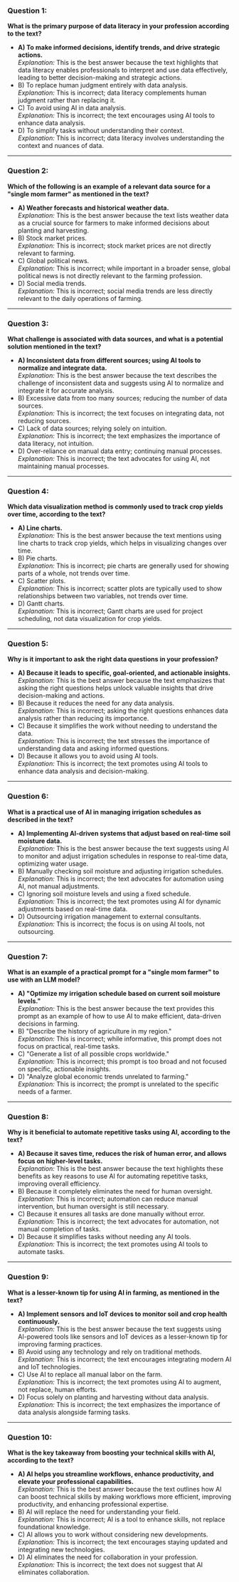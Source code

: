 ### Question 1:
**What is the primary purpose of data literacy in your profession according to the text?**
- **A) To make informed decisions, identify trends, and drive strategic actions.**  
  *Explanation:* This is the best answer because the text highlights that data literacy enables professionals to interpret and use data effectively, leading to better decision-making and strategic actions.
- B) To replace human judgment entirely with data analysis.  
  *Explanation:* This is incorrect; data literacy complements human judgment rather than replacing it.
- C) To avoid using AI in data analysis.  
  *Explanation:* This is incorrect; the text encourages using AI tools to enhance data analysis.
- D) To simplify tasks without understanding their context.  
  *Explanation:* This is incorrect; data literacy involves understanding the context and nuances of data.

---

### Question 2:
**Which of the following is an example of a relevant data source for a "single mom farmer" as mentioned in the text?**
- **A) Weather forecasts and historical weather data.**  
  *Explanation:* This is the best answer because the text lists weather data as a crucial source for farmers to make informed decisions about planting and harvesting.
- B) Stock market prices.  
  *Explanation:* This is incorrect; stock market prices are not directly relevant to farming.
- C) Global political news.  
  *Explanation:* This is incorrect; while important in a broader sense, global political news is not directly relevant to the farming profession.
- D) Social media trends.  
  *Explanation:* This is incorrect; social media trends are less directly relevant to the daily operations of farming.

---

### Question 3:
**What challenge is associated with data sources, and what is a potential solution mentioned in the text?**
- **A) Inconsistent data from different sources; using AI tools to normalize and integrate data.**  
  *Explanation:* This is the best answer because the text describes the challenge of inconsistent data and suggests using AI to normalize and integrate it for accurate analysis.
- B) Excessive data from too many sources; reducing the number of data sources.  
  *Explanation:* This is incorrect; the text focuses on integrating data, not reducing sources.
- C) Lack of data sources; relying solely on intuition.  
  *Explanation:* This is incorrect; the text emphasizes the importance of data literacy, not intuition.
- D) Over-reliance on manual data entry; continuing manual processes.  
  *Explanation:* This is incorrect; the text advocates for using AI, not maintaining manual processes.

---

### Question 4:
**Which data visualization method is commonly used to track crop yields over time, according to the text?**
- **A) Line charts.**  
  *Explanation:* This is the best answer because the text mentions using line charts to track crop yields, which helps in visualizing changes over time.
- B) Pie charts.  
  *Explanation:* This is incorrect; pie charts are generally used for showing parts of a whole, not trends over time.
- C) Scatter plots.  
  *Explanation:* This is incorrect; scatter plots are typically used to show relationships between two variables, not trends over time.
- D) Gantt charts.  
  *Explanation:* This is incorrect; Gantt charts are used for project scheduling, not data visualization for crop yields.

---

### Question 5:
**Why is it important to ask the right data questions in your profession?**
- **A) Because it leads to specific, goal-oriented, and actionable insights.**  
  *Explanation:* This is the best answer because the text emphasizes that asking the right questions helps unlock valuable insights that drive decision-making and actions.
- B) Because it reduces the need for any data analysis.  
  *Explanation:* This is incorrect; asking the right questions enhances data analysis rather than reducing its importance.
- C) Because it simplifies the work without needing to understand the data.  
  *Explanation:* This is incorrect; the text stresses the importance of understanding data and asking informed questions.
- D) Because it allows you to avoid using AI tools.  
  *Explanation:* This is incorrect; the text promotes using AI tools to enhance data analysis and decision-making.

---

### Question 6:
**What is a practical use of AI in managing irrigation schedules as described in the text?**
- **A) Implementing AI-driven systems that adjust based on real-time soil moisture data.**  
  *Explanation:* This is the best answer because the text suggests using AI to monitor and adjust irrigation schedules in response to real-time data, optimizing water usage.
- B) Manually checking soil moisture and adjusting irrigation schedules.  
  *Explanation:* This is incorrect; the text advocates for automation using AI, not manual adjustments.
- C) Ignoring soil moisture levels and using a fixed schedule.  
  *Explanation:* This is incorrect; the text promotes using AI for dynamic adjustments based on real-time data.
- D) Outsourcing irrigation management to external consultants.  
  *Explanation:* This is incorrect; the focus is on using AI tools, not outsourcing.

---

### Question 7:
**What is an example of a practical prompt for a "single mom farmer" to use with an LLM model?**
- **A) "Optimize my irrigation schedule based on current soil moisture levels."**  
  *Explanation:* This is the best answer because the text provides this prompt as an example of how to use AI to make efficient, data-driven decisions in farming.
- B) "Describe the history of agriculture in my region."  
  *Explanation:* This is incorrect; while informative, this prompt does not focus on practical, real-time tasks.
- C) "Generate a list of all possible crops worldwide."  
  *Explanation:* This is incorrect; this prompt is too broad and not focused on specific, actionable insights.
- D) "Analyze global economic trends unrelated to farming."  
  *Explanation:* This is incorrect; the prompt is unrelated to the specific needs of a farmer.

---

### Question 8:
**Why is it beneficial to automate repetitive tasks using AI, according to the text?**
- **A) Because it saves time, reduces the risk of human error, and allows focus on higher-level tasks.**  
  *Explanation:* This is the best answer because the text highlights these benefits as key reasons to use AI for automating repetitive tasks, improving overall efficiency.
- B) Because it completely eliminates the need for human oversight.  
  *Explanation:* This is incorrect; automation can reduce manual intervention, but human oversight is still necessary.
- C) Because it ensures all tasks are done manually without error.  
  *Explanation:* This is incorrect; the text advocates for automation, not manual completion of tasks.
- D) Because it simplifies tasks without needing any AI tools.  
  *Explanation:* This is incorrect; the text promotes using AI tools to automate tasks.

---

### Question 9:
**What is a lesser-known tip for using AI in farming, as mentioned in the text?**
- **A) Implement sensors and IoT devices to monitor soil and crop health continuously.**  
  *Explanation:* This is the best answer because the text suggests using AI-powered tools like sensors and IoT devices as a lesser-known tip for improving farming practices.
- B) Avoid using any technology and rely on traditional methods.  
  *Explanation:* This is incorrect; the text encourages integrating modern AI and IoT technologies.
- C) Use AI to replace all manual labor on the farm.  
  *Explanation:* This is incorrect; the text promotes using AI to augment, not replace, human efforts.
- D) Focus solely on planting and harvesting without data analysis.  
  *Explanation:* This is incorrect; the text emphasizes the importance of data analysis alongside farming tasks.

---

### Question 10:
**What is the key takeaway from boosting your technical skills with AI, according to the text?**
- **A) AI helps you streamline workflows, enhance productivity, and elevate your professional capabilities.**  
  *Explanation:* This is the best answer because the text outlines how AI can boost technical skills by making workflows more efficient, improving productivity, and enhancing professional expertise.
- B) AI will replace the need for understanding your field.  
  *Explanation:* This is incorrect; AI is a tool to enhance skills, not replace foundational knowledge.
- C) AI allows you to work without considering new developments.  
  *Explanation:* This is incorrect; the text encourages staying updated and integrating new technologies.
- D) AI eliminates the need for collaboration in your profession.  
  *Explanation:* This is incorrect; the text does not suggest that AI eliminates collaboration.
